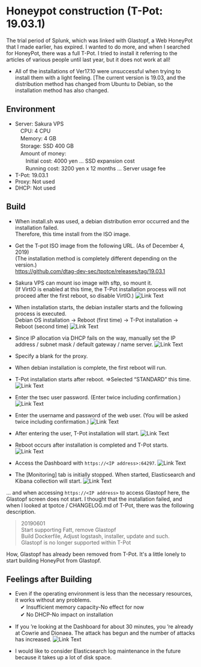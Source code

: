 # Honeypot construction (T-Pot: 19.03.1)


The trial period of Splunk, which was linked with Glastopf, a Web HoneyPot that I made earlier, has expired.
I wanted to do more, and when I searched for HoneyPot, there was a full T-Pot.
I tried to install it referring to the articles of various people until last year, but it does not work at all!

* All of the installations of Ver17.10 were unsuccessful when trying to install them with a light feeling.
[The current version is 19.03, and the distribution method has changed from Ubuntu to Debian, so the installation method has also changed.

## Environment
* Server: Sakura VPS  
　CPU: 4 CPU  
　Memory: 4 GB  
　Storage: SSD 400 GB  
　Amount of money:  
　　Initial cost: 4000 yen ... SSD expansion cost  
　　Running cost: 3200 yen x 12 months ... Server usage fee  
* T-Pot: 19.03.1
* Proxy: Not used
* DHCP: Not used


## Build
* When install.sh was used, a debian distribution error occurred and the installation failed.  
Therefore, this time install from the ISO image.
 
* Get the T-pot ISO image from the following URL. (As of December 4, 2019)  
(The installation method is completely different depending on the version.)  
  https://github.com/dtag-dev-sec/tpotce/releases/tag/19.03.1

* Sakura VPS can mount iso image with sftp, so mount it.  
(If VirtIO is enabled at this time, the T-Pot installation process will not proceed after the first reboot, so disable VirtIO.)
![Link Text](https://github.com/A7H3NA/CEH/blob/master/Honeypot/T-Pot/1.install/T-Pot_install_001.jpg "VirtIO")

* When installation starts, the debian installer starts and the following process is executed.  
Debian OS installation → Reboot (first time) → T-Pot installation → Reboot (second time)
![Link Text](https://github.com/A7H3NA/CEH/blob/master/Honeypot/T-Pot/1.install/T-Pot_install_002.jpg "installation")

* Since IP allocation via DHCP fails on the way, manually set the IP address / subnet mask / default gateway / name server.
![Link Text](https://github.com/A7H3NA/CEH/blob/master/Honeypot/T-Pot/1.install/T-Pot_install_003.jpg "network configuration")

* Specify a blank for the proxy.

* When debian installation is complete, the first reboot will run.

* T-Pot installation starts after reboot.
⇒Selected “STANDARD” this time.
![Link Text](https://github.com/A7H3NA/CEH/blob/master/Honeypot/T-Pot/1.install/T-Pot_install_004.jpg "T-Pot installation")

* Enter the tsec user password. (Enter twice including confirmation.)
![Link Text](https://github.com/A7H3NA/CEH/blob/master/Honeypot/T-Pot/1.install/T-Pot_install_005.jpg "tsec user")

* Enter the username and password of the web user. (You will be asked twice including confirmation.)
![Link Text](https://github.com/A7H3NA/CEH/blob/master/Honeypot/T-Pot/1.install/T-Pot_install_006.jpg "web user")

* After entering the user, T-Pot installation will start.
![Link Text](https://github.com/A7H3NA/CEH/blob/master/Honeypot/T-Pot/1.install/T-Pot_install_007.jpg "install start")

* Reboot occurs after installation is completed and T-Pot starts.
![Link Text](https://github.com/A7H3NA/CEH/blob/master/Honeypot/T-Pot/1.install/T-Pot_install_008.jpg "T-Pot 19.03.1")

* Access the Dashboard with `https://<IP address>:64297`.
![Link Text](https://github.com/A7H3NA/CEH/blob/master/Honeypot/T-Pot/1.install/T-Pot_install_009.jpg "Dashboard")

* The [Monitoring] tab is initially stopped. When started, Elasticsearch and Kibana collection will start.
![Link Text](https://github.com/A7H3NA/CEH/blob/master/Honeypot/T-Pot/1.install/T-Pot_install_010.jpg "Monitoring")

... and when accessing `https://<IP address>` to access Glastopf here, the Glastopf screen does not start.
I thought that the installation failed, and when I looked at tpotce / CHANGELOG.md of T-Pot, there was the following description.

> 20190601  
> Start supporting Fatt, remove Glastopf  
> Build Dockerfile, Adjust logstash, installer, update and such.  
> Glastopf is no longer supported within T-Pot  

How, Glastopf has already been removed from T-Pot.
It's a little lonely to start building HoneyPot from Glastopf.


## Feelings after Building
* Even if the operating environment is less than the necessary resources, it works without any problems.  
　✔ Insufficient memory capacity-No effect for now  
　✔ No DHCP-No impact on installation  

* If you ’re looking at the Dashboard for about 30 minutes, you ’re already at Cowrie and Dionaea.
The attack has begun and the number of attacks has increased.
![Link Text](https://github.com/A7H3NA/CEH/blob/master/Honeypot/T-Pot/1.install/T-Pot_install_011.jpg "attack")

* I would like to consider Elasticsearch log maintenance in the future because it takes up a lot of disk space.
 
